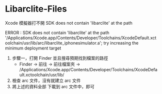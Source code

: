 # Libarclite-Files

Xcode 模擬器打不開 SDK does not contain 'libarclite' at the path

ERROR : SDK does not contain 'libarclite' at the path '/Applications/Xcode.app/Contents/Developer/Toolchains/XcodeDefault.xctoolchain/usr/lib/arc/libarclite_iphonesimulator.a'; try increasing the minimum deployment target

1. 步驟一，打開 Finder 並且搜尋預期找到檔案的路徑
   - Finder -> 前往 -> 前往檔案夾 -> /Applications/Xcode.app/Contents/Developer/Toolchains/XcodeDefault.xctoolchain/usr/lib/
2. 檢查 arc 文件，沒有就建立 arc 文件
3. 將上述的資料全部 下載到 arc 文件中，即可

